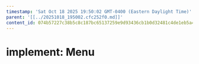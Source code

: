```yaml
---
timestamp: 'Sat Oct 18 2025 19:50:02 GMT-0400 (Eastern Daylight Time)'
parent: '[[../20251018_195002.cfc252f0.md]]'
content_id: 074b57227c38b5c8c187bc65137259e9d93436cb1b0d32481c4de1eb5a45a63b
---
```


# implement: Menu

